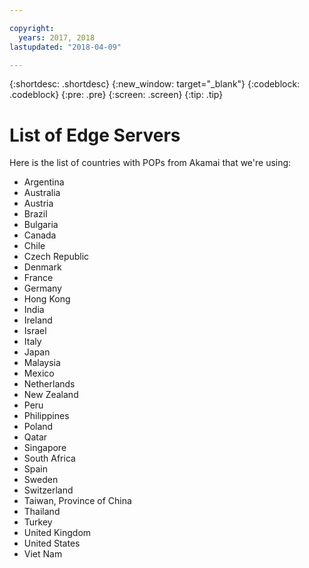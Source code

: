 ```yaml
---

copyright:
  years: 2017, 2018
lastupdated: "2018-04-09"

---
```


{:shortdesc: .shortdesc}
{:new_window: target="_blank"}
{:codeblock: .codeblock}
{:pre: .pre}
{:screen: .screen}
{:tip: .tip}

# List of Edge Servers

Here is the list of countries with POPs from Akamai that we're using:
 
* Argentina
* Australia
* Austria
* Brazil
* Bulgaria
* Canada
* Chile
* Czech Republic
* Denmark
* France
* Germany
* Hong Kong 
* India
* Ireland
* Israel
* Italy
* Japan
* Malaysia
* Mexico
* Netherlands
* New Zealand
* Peru
* Philippines
* Poland
* Qatar
* Singapore
* South Africa
* Spain
* Sweden
* Switzerland
* Taiwan, Province of China
* Thailand
* Turkey
* United Kingdom
* United States
* Viet Nam
